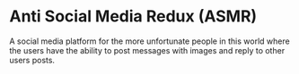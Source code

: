 # Anti Social Media Redux (ASMR)

A social media platform for the more unfortunate people in this world where the users have the ability to post messages with images and reply to other users posts.
